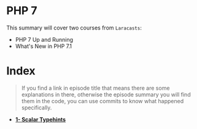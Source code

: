 # PHP 7

This summary will cover two courses from <code>Laracasts</code>:
* PHP 7 Up and Running
* What's New in PHP 7.1

# Index
> If you find a link in episode title that means there are some explanations in there, otherwise the episode summary you will find them in the code, you can use commits to know what happened specifically.

* **[1- Scalar Typehints](docs/1-scalar-typehints.md)** <br>
